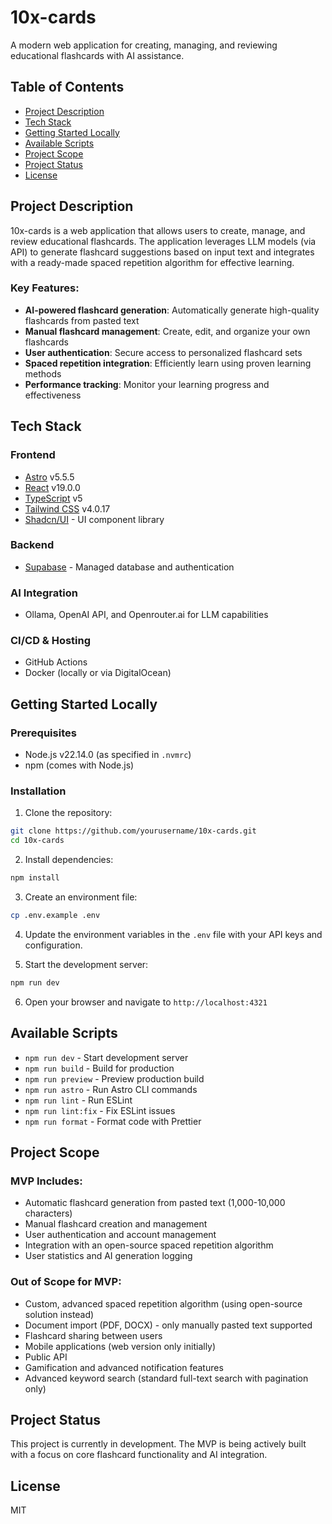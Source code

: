 # 10x-cards

A modern web application for creating, managing, and reviewing educational flashcards with AI assistance.

## Table of Contents
- [Project Description](#project-description)
- [Tech Stack](#tech-stack)
- [Getting Started Locally](#getting-started-locally)
- [Available Scripts](#available-scripts)
- [Project Scope](#project-scope)
- [Project Status](#project-status)
- [License](#license)

## Project Description

10x-cards is a web application that allows users to create, manage, and review educational flashcards. The application leverages LLM models (via API) to generate flashcard suggestions based on input text and integrates with a ready-made spaced repetition algorithm for effective learning.

### Key Features:
- **AI-powered flashcard generation**: Automatically generate high-quality flashcards from pasted text
- **Manual flashcard management**: Create, edit, and organize your own flashcards
- **User authentication**: Secure access to personalized flashcard sets
- **Spaced repetition integration**: Efficiently learn using proven learning methods
- **Performance tracking**: Monitor your learning progress and effectiveness

## Tech Stack

### Frontend
- [Astro](https://astro.build/) v5.5.5
- [React](https://react.dev/) v19.0.0
- [TypeScript](https://www.typescriptlang.org/) v5
- [Tailwind CSS](https://tailwindcss.com/) v4.0.17
- [Shadcn/UI](https://ui.shadcn.com/) - UI component library

### Backend
- [Supabase](https://supabase.com/) - Managed database and authentication

### AI Integration
- Ollama, OpenAI API, and Openrouter.ai for LLM capabilities

### CI/CD & Hosting
- GitHub Actions
- Docker (locally or via DigitalOcean)

## Getting Started Locally

### Prerequisites
- Node.js v22.14.0 (as specified in `.nvmrc`)
- npm (comes with Node.js)

### Installation

1. Clone the repository:
```bash
git clone https://github.com/yourusername/10x-cards.git
cd 10x-cards
```

2. Install dependencies:
```bash
npm install
```

3. Create an environment file:
```bash
cp .env.example .env
```

4. Update the environment variables in the `.env` file with your API keys and configuration.

5. Start the development server:
```bash
npm run dev
```

6. Open your browser and navigate to `http://localhost:4321`

## Available Scripts

- `npm run dev` - Start development server
- `npm run build` - Build for production
- `npm run preview` - Preview production build
- `npm run astro` - Run Astro CLI commands
- `npm run lint` - Run ESLint
- `npm run lint:fix` - Fix ESLint issues
- `npm run format` - Format code with Prettier

## Project Scope

### MVP Includes:
- Automatic flashcard generation from pasted text (1,000-10,000 characters)
- Manual flashcard creation and management
- User authentication and account management
- Integration with an open-source spaced repetition algorithm
- User statistics and AI generation logging

### Out of Scope for MVP:
- Custom, advanced spaced repetition algorithm (using open-source solution instead)
- Document import (PDF, DOCX) - only manually pasted text supported
- Flashcard sharing between users
- Mobile applications (web version only initially)
- Public API
- Gamification and advanced notification features
- Advanced keyword search (standard full-text search with pagination only)

## Project Status

This project is currently in development. The MVP is being actively built with a focus on core flashcard functionality and AI integration.

## License

MIT 